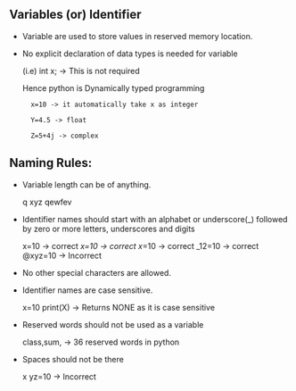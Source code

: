 Variables (or) Identifier 
-------------------------
  

- Variable are used to store values in reserved memory location. 

- No explicit declaration of data types is needed for variable 

	(i.e) int x; -> This is not required 

	Hence python is Dynamically typed programming 

		x=10 -> it automatically take x as integer 

		Y=4.5 -> float 

		Z=5+4j -> complex 


Naming Rules: 
-------------

- Variable length can be of anything.
	
	 q
	 xyz
	 qewfev 

- Identifier names should start with an alphabet or underscore(_) followed by zero or more letters, underscores and digits
	
	 x=10 -> correct
	 _x=10 -> correct
	 x_=10 -> correct
	 _12=10 -> correct
	 @xyz=10 -> Incorrect 

- No other special characters are allowed. 

- Identifier names are case sensitive. 
	
	x=10
	print(X) -> Returns NONE as it is case sensitive

- Reserved words should not be used as a variable 

	class,sum, ->  36 reserved words in python

- Spaces should not be there 
	
	 x yz=10 -> Incorrect
